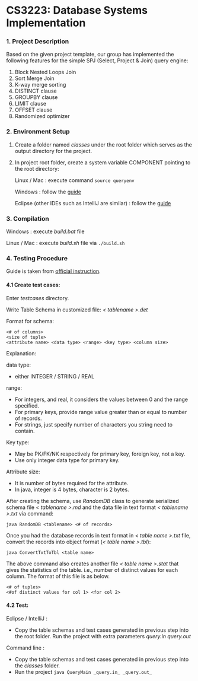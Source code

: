 # CS3223:   Database Systems Implementation

### 1. Project Description

Based on the given project template, our group has implemented the following features for the simple SPJ (Select, Project & Join) query engine:
1. Block Nested Loops Join
2. Sort Merge Join
3. K-way merge sorting
4. DISTINCT clause
5. GROUPBY clause
6. LIMIT clause
7. OFFSET clause
8. Randomized optimizer


### 2. Environment Setup

1. Create a folder named _classes_ under the root folder which serves as the output directory for the project.

2. In project root folder, create a system variable COMPONENT pointing to the root directory:

    Linux / Mac : execute command 
 ``
 source queryenv
 ``
 
    Windows : follow the [guide](http://www.comp.nus.edu.sg/~tankl/cs3223/project/cs3223-proj-setup.htm)

    Eclipse (other IDEs such as IntelliJ are similar) : follow the [guide](http://www.comp.nus.edu.sg/~tankl/cs3223/project/cs3223-proj-setup.htm)

 
### 3. Compilation

Windows : execute _build.bat_ file

Linux / Mac : execute _build.sh_ file via 
``
./build.sh
``

### 4. Testing Procedure

Guide is taken from [official instruction](http://www.comp.nus.edu.sg/~tankl/cs3223/project/user.htm).


#### 4.1 Create test cases:

Enter _testcases_ directory.

Write Table Schema in customized file:  _< tablename >.det_

Format for schema:
~~~~
<# of columns>
<size of tuple>
<attribute name> <data type> <range> <key type> <column size>
~~~~

Explanation:

data type: 

- either INTEGER / STRING / REAL

range:
    
- For integers, and real, it considers the values between 0 and the range specified. 
- For primary keys, provide range value greater than or equal to number of records.
- For strings, just specify number of characters you string need to contain.           

Key type:

- May be PK/FK/NK respectively for primary key, foreign key, not a key.  
- Use only integer data type for primary key.
 
Attribute size:

- It is number of bytes required for the attribute. 
- In java, integer is 4 bytes, character is 2 bytes.

After creating the schema, use _RandomDB_ class to generate serialized schema file _< tablename >.md_ and the data file in text format _< tablename >.txt_ via command:

``
java RandomDB <tablename> <# of records>
``

Once you had the database records in text format in _< table name >.txt_ file, convert the records into object format (_< table name >.tbl_):

``
java ConvertTxtToTbl <table name>
``

The above command also creates another file _< table name >.stat_ that gives the statistics of the table. i.e., number of distinct values for each column.  The format of this file is as below.

~~~~
<# of tuples>
<#of distinct values for col 1> <for col 2>
~~~~

#### 4.2 Test:

Eclipse / IntelliJ : 

- Copy the table schemas and test cases generated in previous step into the root folder.
Run the project with extra parameters _query.in_ _query.out_
 
Command line :

- Copy the table schemas and test cases generated in previous step into the _classes_ folder.
- Run the project
 ``
 java QueryMain _query.in_ _query.out_
 ``
